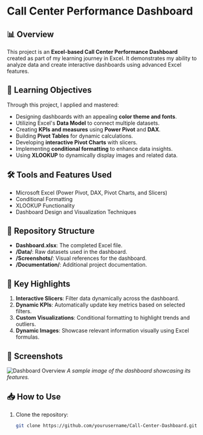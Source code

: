 # Call Center Performance Dashboard

## 📊 Overview
This project is an **Excel-based Call Center Performance Dashboard** created as part of my learning journey in Excel. It demonstrates my ability to analyze data and create interactive dashboards using advanced Excel features.

## 🎯 Learning Objectives
Through this project, I applied and mastered:
- Designing dashboards with an appealing **color theme and fonts**.
- Utilizing Excel's **Data Model** to connect multiple datasets.
- Creating **KPIs and measures** using **Power Pivot** and **DAX**.
- Building **Pivot Tables** for dynamic calculations.
- Developing **interactive Pivot Charts** with slicers.
- Implementing **conditional formatting** to enhance data insights.
- Using **XLOOKUP** to dynamically display images and related data.

## 🛠️ Tools and Features Used
- Microsoft Excel (Power Pivot, DAX, Pivot Charts, and Slicers)
- Conditional Formatting
- XLOOKUP Functionality
- Dashboard Design and Visualization Techniques

## 📂 Repository Structure
- **Dashboard.xlsx**: The completed Excel file.
- **/Data/**: Raw datasets used in the dashboard.
- **/Screenshots/**: Visual references for the dashboard.
- **/Documentation/**: Additional project documentation.

## 🌟 Key Highlights
1. **Interactive Slicers**: Filter data dynamically across the dashboard.
2. **Dynamic KPIs**: Automatically update key metrics based on selected filters.
3. **Custom Visualizations**: Conditional formatting to highlight trends and outliers.
4. **Dynamic Images**: Showcase relevant information visually using Excel formulas.

## 📸 Screenshots
![Dashboard Overview](./Screenshots/dashboard-overview.png)
_A sample image of the dashboard showcasing its features._

## 📥 How to Use
1. Clone the repository:  
   ```bash
   git clone https://github.com/yourusername/Call-Center-Dashboard.git
